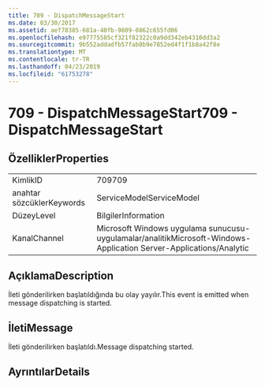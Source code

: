 ```yaml
---
title: 709 - DispatchMessageStart
ms.date: 03/30/2017
ms.assetid: aef78385-681a-40fb-9809-0862c655fd06
ms.openlocfilehash: e97775585cf321f82322c0a9dd342eb4310dd3a2
ms.sourcegitcommit: 9b552addadfb57fab0b9e7852ed4f1f1b8a42f8e
ms.translationtype: MT
ms.contentlocale: tr-TR
ms.lasthandoff: 04/23/2019
ms.locfileid: "61753278"
---
```

# <a name="709---dispatchmessagestart"></a><span data-ttu-id="d84db-102">709 - DispatchMessageStart</span><span class="sxs-lookup"><span data-stu-id="d84db-102">709 - DispatchMessageStart</span></span>
## <a name="properties"></a><span data-ttu-id="d84db-103">Özellikler</span><span class="sxs-lookup"><span data-stu-id="d84db-103">Properties</span></span>  
  
|||  
|-|-|  
|<span data-ttu-id="d84db-104">Kimlik</span><span class="sxs-lookup"><span data-stu-id="d84db-104">ID</span></span>|<span data-ttu-id="d84db-105">709</span><span class="sxs-lookup"><span data-stu-id="d84db-105">709</span></span>|  
|<span data-ttu-id="d84db-106">anahtar sözcükler</span><span class="sxs-lookup"><span data-stu-id="d84db-106">Keywords</span></span>|<span data-ttu-id="d84db-107">ServiceModel</span><span class="sxs-lookup"><span data-stu-id="d84db-107">ServiceModel</span></span>|  
|<span data-ttu-id="d84db-108">Düzey</span><span class="sxs-lookup"><span data-stu-id="d84db-108">Level</span></span>|<span data-ttu-id="d84db-109">Bilgiler</span><span class="sxs-lookup"><span data-stu-id="d84db-109">Information</span></span>|  
|<span data-ttu-id="d84db-110">Kanal</span><span class="sxs-lookup"><span data-stu-id="d84db-110">Channel</span></span>|<span data-ttu-id="d84db-111">Microsoft Windows uygulama sunucusu-uygulamalar/analitik</span><span class="sxs-lookup"><span data-stu-id="d84db-111">Microsoft-Windows-Application Server-Applications/Analytic</span></span>|  
  
## <a name="description"></a><span data-ttu-id="d84db-112">Açıklama</span><span class="sxs-lookup"><span data-stu-id="d84db-112">Description</span></span>  
 <span data-ttu-id="d84db-113">İleti gönderilirken başlatıldığında bu olay yayılır.</span><span class="sxs-lookup"><span data-stu-id="d84db-113">This event is emitted when message dispatching is started.</span></span>  
  
## <a name="message"></a><span data-ttu-id="d84db-114">İleti</span><span class="sxs-lookup"><span data-stu-id="d84db-114">Message</span></span>  
 <span data-ttu-id="d84db-115">İleti gönderilirken başlatıldı.</span><span class="sxs-lookup"><span data-stu-id="d84db-115">Message dispatching started.</span></span>  
  
## <a name="details"></a><span data-ttu-id="d84db-116">Ayrıntılar</span><span class="sxs-lookup"><span data-stu-id="d84db-116">Details</span></span>
